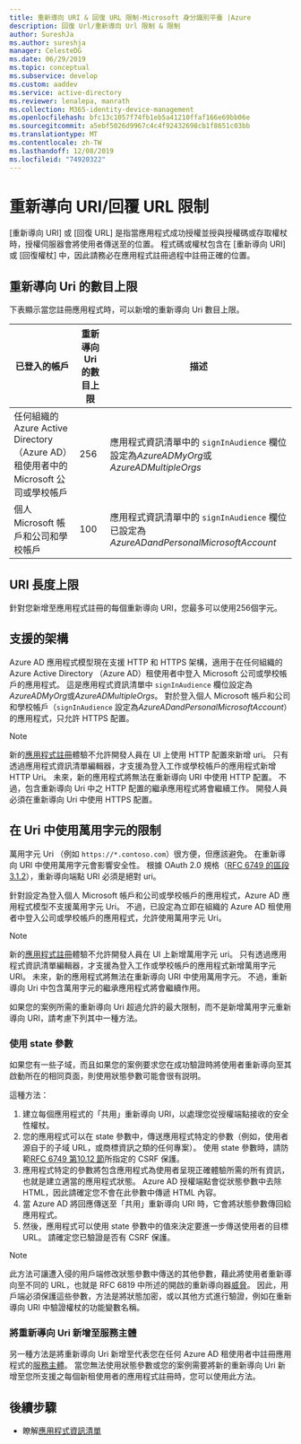 ```yaml
---
title: 重新導向 URI & 回復 URL 限制-Microsoft 身分識別平臺 |Azure
description: 回復 Url/重新導向 Url 限制 & 限制
author: SureshJa
ms.author: sureshja
manager: CelesteDG
ms.date: 06/29/2019
ms.topic: conceptual
ms.subservice: develop
ms.custom: aaddev
ms.service: active-directory
ms.reviewer: lenalepa, manrath
ms.collection: M365-identity-device-management
ms.openlocfilehash: bfc13c1057f74fb1eb5a41210ffaf166e69bb06e
ms.sourcegitcommit: a5ebf5026d9967c4c4f92432698cb1f8651c03bb
ms.translationtype: MT
ms.contentlocale: zh-TW
ms.lasthandoff: 12/08/2019
ms.locfileid: "74920322"
---
```

# <a name="redirect-urireply-url-restrictions-and-limitations"></a>重新導向 URI/回覆 URL 限制

[重新導向 URI] 或 [回復 URL] 是指當應用程式成功授權並授與授權碼或存取權杖時，授權伺服器會將使用者傳送至的位置。 程式碼或權杖包含在 [重新導向 URI] 或 [回復權杖] 中，因此請務必在應用程式註冊過程中註冊正確的位置。

## <a name="maximum-number-of-redirect-uris"></a>重新導向 Uri 的數目上限

下表顯示當您註冊應用程式時，可以新增的重新導向 Uri 數目上限。

| 已登入的帳戶 | 重新導向 Uri 的數目上限 | 描述 |
|--------------------------|---------------------------------|-------------|
| 任何組織的 Azure Active Directory （Azure AD）租使用者中的 Microsoft 公司或學校帳戶 | 256 | 應用程式資訊清單中的 `signInAudience` 欄位設定為*AzureADMyOrg*或*AzureADMultipleOrgs* |
| 個人 Microsoft 帳戶和公司和學校帳戶 | 100 | 應用程式資訊清單中的 `signInAudience` 欄位已設定為*AzureADandPersonalMicrosoftAccount* |

## <a name="maximum-uri-length"></a>URI 長度上限

針對您新增至應用程式註冊的每個重新導向 URI，您最多可以使用256個字元。

## <a name="supported-schemes"></a>支援的架構
Azure AD 應用程式模型現在支援 HTTP 和 HTTPS 架構，適用于在任何組織的 Azure Active Directory （Azure AD）租使用者中登入 Microsoft 公司或學校帳戶的應用程式。 這是應用程式資訊清單中 `signInAudience` 欄位設定為*AzureADMyOrg*或*AzureADMultipleOrgs*。 對於登入個人 Microsoft 帳戶和公司和學校帳戶（`signInAudience` 設定為*AzureADandPersonalMicrosoftAccount*）的應用程式，只允許 HTTPS 配置。

> [!NOTE]
> 新的[應用程式註冊](https://go.microsoft.com/fwlink/?linkid=2083908)體驗不允許開發人員在 UI 上使用 HTTP 配置來新增 uri。 只有透過應用程式資訊清單編輯器，才支援為登入工作或學校帳戶的應用程式新增 HTTP Uri。 未來，新的應用程式將無法在重新導向 URI 中使用 HTTP 配置。 不過，包含重新導向 Uri 中之 HTTP 配置的繼承應用程式將會繼續工作。 開發人員必須在重新導向 Uri 中使用 HTTPS 配置。

## <a name="restrictions-using-a-wildcard-in-uris"></a>在 Uri 中使用萬用字元的限制

萬用字元 Uri （例如 `https://*.contoso.com`）很方便，但應該避免。 在重新導向 URI 中使用萬用字元會影響安全性。 根據 OAuth 2.0 規格（[RFC 6749 的區段 3.1.2](https://tools.ietf.org/html/rfc6749#section-3.1.2)），重新導向端點 URI 必須是絕對 uri。 

針對設定為登入個人 Microsoft 帳戶和公司或學校帳戶的應用程式，Azure AD 應用程式模型不支援萬用字元 Uri。 不過，已設定為立即在組織的 Azure AD 租使用者中登入公司或學校帳戶的應用程式，允許使用萬用字元 Uri。 
 
> [!NOTE]
> 新的[應用程式註冊](https://go.microsoft.com/fwlink/?linkid=2083908)體驗不允許開發人員在 UI 上新增萬用字元 uri。 只有透過應用程式資訊清單編輯器，才支援為登入工作或學校帳戶的應用程式新增萬用字元 URI。 未來，新的應用程式將無法在重新導向 URI 中使用萬用字元。 不過，重新導向 Uri 中包含萬用字元的繼承應用程式將會繼續作用。

如果您的案例所需的重新導向 Uri 超過允許的最大限制，而不是新增萬用字元重新導向 URI，請考慮下列其中一種方法。

### <a name="use-a-state-parameter"></a>使用 state 參數

如果您有一些子域，而且如果您的案例要求您在成功驗證時將使用者重新導向至其啟動所在的相同頁面，則使用狀態參數可能會很有説明。 

這種方法：

1. 建立每個應用程式的「共用」重新導向 URI，以處理您從授權端點接收的安全性權杖。
1. 您的應用程式可以在 state 參數中，傳送應用程式特定的參數（例如，使用者源自于的子域 URL，或商標資訊之類的任何專案）。 使用 state 參數時，請防範[RFC 6749 第10.12 節](https://tools.ietf.org/html/rfc6749#section-10.12)所指定的 CSRF 保護。 
1. 應用程式特定的參數將包含應用程式為使用者呈現正確體驗所需的所有資訊，也就是建立適當的應用程式狀態。 Azure AD 授權端點會從狀態參數中去除 HTML，因此請確定您不會在此參數中傳遞 HTML 內容。
1. 當 Azure AD 將回應傳送至「共用」重新導向 URI 時，它會將狀態參數傳回給應用程式。
1. 然後，應用程式可以使用 state 參數中的值來決定要進一步傳送使用者的目標 URL。 請確定您已驗證是否有 CSRF 保護。

> [!NOTE]
> 此方法可讓遭入侵的用戶端修改狀態參數中傳送的其他參數，藉此將使用者重新導向至不同的 URL，也就是 RFC 6819 中所述的開啟的重新導向器[威脅](https://tools.ietf.org/html/rfc6819#section-4.2.4)。 因此，用戶端必須保護這些參數，方法是將狀態加密，或以其他方式進行驗證，例如在重新導向 URI 中驗證權杖的功能變數名稱。

### <a name="add-redirect-uris-to-service-principals"></a>將重新導向 Uri 新增至服務主體

另一種方法是將重新導向 Uri 新增至代表您在任何 Azure AD 租使用者中註冊應用程式的[服務主體](app-objects-and-service-principals.md#application-and-service-principal-relationship)。 當您無法使用狀態參數或您的案例需要將新的重新導向 Uri 新增至您所支援之每個新租使用者的應用程式註冊時，您可以使用此方法。 

## <a name="next-steps"></a>後續步驟

- 瞭解[應用程式資訊清單](reference-app-manifest.md)

